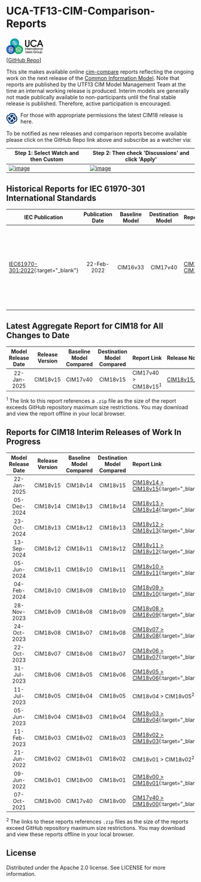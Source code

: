 # UCA-TF13-CIM-Comparison-Reports
![image](readme-icons/image-header-1.png)  
\[[GitHub Repo](https://github.com/cimug-org/UCA-TF13-CIM-Comparison-Reports)\]

This site makes available online [cim-compare](https://cim-compare.ucaiug.io/) reports reflecting the ongoing work on the next release of the [Common Information Model](https://en.wikipedia.org/wiki/Common_Information_Model_(electricity)). Note that reports are published by the UTF13 CIM Model Management Team at the time an internal working release is produced. Interim models are generally not made publically available to non-participants until the final stable release is published. Therefore, active participation is encouraged.

<a href="[http://iectc57.ucaiug.org/WG13/Shared%20Documents/61970%20Work%20in%20progress;%20models,%20documents%20and%20issues/CIM18/Canonical%20Models/CIM_Grid18v15_Enterprise14v00_Market04v14.zip](https://ucatf.org/tf13/?wpcp_link=JTdCJTIyc291cmNlJTIyJTNBJTIyOWJlMTgxMjhiYjZiZjA1NzZiZWU0ZDY1ZjllN2Q2OGQlMjIlMkMlMjJhY2NvdW50X2lkJTIyJTNBJTIyMTg2MDYxNzEwNTYlMjIlMkMlMjJsYXN0Rm9sZGVyJTIyJTNBJTIyMzA5MjMxOTk4Mjk4JTIyJTJDJTIyZm9sZGVyUGF0aCUyMiUzQSUyMld5SXpNVFkyTVRjMk9UZ3dOamdpTENJek1EZzFNVGd6TURJek9EWWlMQ0l6TURnMk1EWTVNRGczTkRJaUxDSXpNRGcyTURrNU1UTXpOakFpTENJek1Ea3lNekU1T1RneU9UZ2lYUSUzRCUzRCUyMiUyQyUyMmZvY3VzX2lkJTIyJTNBJTIyMTc4ODI4NzY5Njc4OCUyMiU3RA%3D%3D)" style="display: inline-flex; align-items: center; text-decoration: none;">
    <img src="readme-icons/earose.png" alt="Latest CIM18 release" width="30" height="30" style="margin-right: 8px;"/> 
    <span>For those with appropriate permissions the latest CIM18 release is here.</span>
</a>
<br/>

To be notified as new releases and comparison reports become available please click on the GitHub Repo link above and subscribe as a watcher via:

Step 1: Select Watch and then Custom | Step 2: Then check 'Discussions' and click 'Apply'
---------|---------
[![image](https://github.com/user-attachments/assets/d5f0958b-80b5-48c8-b125-50b4ae3281a8)](https://github.com/user-attachments/assets/d5f0958b-80b5-48c8-b125-50b4ae3281a8) | [![image](https://github.com/user-attachments/assets/75ec4f2d-d11d-4d73-a66e-9b5d59203d03)](https://github.com/user-attachments/assets/75ec4f2d-d11d-4d73-a66e-9b5d59203d03)

## Historical Reports for IEC 61970-301 International Standards

 IEC Publication | Publication Date | Baseline Model | Destination Model | Report Link | Comments
-----------------|:----------------:|:--------------:|:-----------------:|:------------|:----------------- 
[IEC61970-301:2022](https://webstore.iec.ch/en/publication/74467){:target="_blank"} | 22-Feb-2022 | CIM16v33 | CIM17v40 | [CIM16v33c > CIM17v40](https://utf13-reports.ucaiug.io/16v33c-17v40/comparison-report.html){:target="_blank"} | Comparison report of the UML differences between Ed 6.0 (i.e. CIM16v33) and Ed 7.1 (i.e. CIM17v40) of IEC 61970-301.

## Latest Aggregate Report for CIM18 for All Changes to Date

 Model Release Date | Release Version | Baseline Model Compared| Destination Model Compared | Report Link | Release Notes
:------------------:|:---------------:|:----------------------:|:--------------------------:|:----------- |:-------------
22-Jan-2025 | CIM18v15 | CIM17v40 | CIM18v15 | CIM17v40 > CIM18v15<sup>1</sup> | [CIM18v15_ReleaseNotes.pdf](https://utf13-reports.ucaiug.io/17v40-18v15/CIM18v15_ReleaseNotes.pdf){:target="_blank"}

<sup>1</sup> The link to this report references a `.zip` file as the size of the report exceeds GitHub repository maximum size restrictions. You may download and view the report offline in your local browser.

## Reports for CIM18 Interim Releases of Work In Progress

 Model Release Date | Release Version | Baseline Model Compared| Destination Model Compared | Report Link | Release Notes
:------------------:|:---------------:|:----------------------:|:--------------------------:|:----------- |:-------------
22-Jan-2025 | CIM18v15 | CIM18v14 | CIM18v15 | [CIM18v14 > CIM18v15](https://utf13-reports.ucaiug.io/18v14-18v15/comparison-report.html){:target="_blank"} | [CIM18v15_ReleaseNotes.pdf](https://utf13-reports.ucaiug.io/18v14-18v15/CIM18v15_ReleaseNotes.pdf){:target="_blank"}
05-Dec-2024 | CIM18v14 | CIM18v13 | CIM18v14 | [CIM18v13 > CIM18v14](https://utf13-reports.ucaiug.io/18v13-18v14/comparison-report.html){:target="_blank"} | [CIM18v14_ReleaseNotes.pdf](https://utf13-reports.ucaiug.io/18v13-18v14/CIM18v14_ReleaseNotes.pdf){:target="_blank"}
23-Oct-2024 | CIM18v13 | CIM18v12 | CIM18v13 | [CIM18v12 > CIM18v13](https://utf13-reports.ucaiug.io/18v12-18v13/comparison-report.html){:target="_blank"} | CIM18v13_ReleaseNotes.pdf
13-Sep-2024 | CIM18v12 | CIM18v11 | CIM18v12 | [CIM18v11 > CIM18v12](https://utf13-reports.ucaiug.io/18v11-18v12/comparison-report.html){:target="_blank"} | [CIM18v12_ReleaseNotes.pdf](https://utf13-reports.ucaiug.io/18v11-18v12/CIM18v12_ReleaseNotes.pdf){:target="_blank"}
05-Jun-2024 | CIM18v11 | CIM18v10 | CIM18v11 | [CIM18v10 > CIM18v11](https://utf13-reports.ucaiug.io/18v10-18v11/comparison-report.html){:target="_blank"} | [CIM18v11_ReleaseNotes.pdf](https://utf13-reports.ucaiug.io/18v10-18v11/CIM18v11_ReleaseNotes.pdf){:target="_blank"}
04-Feb-2024 | CIM18v10 | CIM18v09 | CIM18v10 | [CIM18v09 > CIM18v10](https://utf13-reports.ucaiug.io/18v09-18v10/comparison-report.html){:target="_blank"} | [CIM18v10ReleaseNotes.pdf](https://utf13-reports.ucaiug.io/18v09-18v10/CIM18v10_ReleaseNotes.pdf){:target="_blank"}
28-Nov-2023 | CIM18v09 | CIM18v08 | CIM18v09 | [CIM18v08 > CIM18v09](https://utf13-reports.ucaiug.io/18v08-18v09/comparison-report.html){:target="_blank"} | [CIM18v09_ReleaseNotes.pdf](https://utf13-reports.ucaiug.io/18v08-18v09/CIM18v09_ReleaseNotes.pdf){:target="_blank"}
24-Oct-2023 | CIM18v08 | CIM18v07 | CIM18v08 | [CIM18v07 > CIM18v08](https://utf13-reports.ucaiug.io/18v07-18v08/comparison-report.html){:target="_blank"} | [CIM18v08ReleaseNotes.pdf](https://utf13-reports.ucaiug.io/18v07-18v08/CIM18v08_ReleaseNotes.pdf){:target="_blank"}
22-Oct-2023 | CIM18v07 | CIM18v06 | CIM18v07 | [CIM18v06 > CIM18v07](https://utf13-reports.ucaiug.io/18v06-18v07/comparison-report.html){:target="_blank"} | [CIM18v07ReleaseNotes.pdf](https://utf13-reports.ucaiug.io/18v06-18v07/CIM18v07_ReleaseNotes.pdf){:target="_blank"}
31-Jul-2023 | CIM18v06 | CIM18v05| CIM18v06 | [CIM18v05 > CIM18v06](https://utf13-reports.ucaiug.io/18v05-18v06/comparison-report.html){:target="_blank"} | [CIM18v06ReleaseNotes.pdf](https://utf13-reports.ucaiug.io/18v05-18v06/CIM18v06_ReleaseNotes.pdf){:target="_blank"}
11-Jul-2023 | CIM18v05 | CIM18v04 | CIM18v05 | CIM18v04 > CIM18v05<sup>2</sup> | [CIM18v05ReleaseNotes.pdf](https://utf13-reports.ucaiug.io/18v04-18v05/CIM18v05_ReleaseNotes.pdf){:target="_blank"}
05-Jun-2023 | CIM18v04 | CIM18v03 | CIM18v04 | [CIM18v03 > CIM18v04](https://utf13-reports.ucaiug.io/18v03-18v04/comparison-report.html){:target="_blank"} | [CIM18v04_ReleaseNotes.pdf](https://utf13-reports.ucaiug.io/18v03-18v04/CIM18v04_ReleaseNotes.pdf){:target="_blank"}
11-Feb-2023 | CIM18v03 | CIM18v02 | CIM18v03 | [CIM18v02 > CIM18v03](https://utf13-reports.ucaiug.io/18v02-18v03/comparison-report.html){:target="_blank"} | [CIM18v03_ReleaseNotes.pdf](https://utf13-reports.ucaiug.io/18v02-18v03/CIM18v03_ReleaseNotes.pdf){:target="_blank"}
21-Jun-2022 | CIM18v02 | CIM18v01 | CIM18v02 | CIM18v01 > CIM18v02<sup>2</sup> | [CIM18v02_ReleaseNotes.pdf](https://utf13-reports.ucaiug.io/18v01-18v02/CIM18v02_ReleaseNotes.pdf){:target="_blank"}
09-Jun-2022 | CIM18v01 | CIM18v00 | CIM18v01 | [CIM18v00 > CIM18v01](https://utf13-reports.ucaiug.io/18v00-18v01/comparison-report.html){:target="_blank"} | [CIM18v01_ReleaseNotes.pdf](https://utf13-reports.ucaiug.io/18v00-18v01/CIM18v01_ReleaseNotes.pdf){:target="_blank"}
07-Oct-2021 | CIM18v00 | CIM17v40 | CIM18v00 | [CIM17v40 > CIM18v00](https://utf13-reports.ucaiug.io/17v40-18v00/comparison-report.html){:target="_blank"} | [CIM18v00_ReleaseNotes.pdf](https://utf13-reports.ucaiug.io/17v40-18v00/CIM18v00_ReleaseNotes.pdf){:target="_blank"}

<sup>2</sup> The links to these reports references `.zip` files as the size of the reports exceed GitHub repository maximum size restrictions. You may download and view these reports offline in your local browser.

## License
Distributed under the Apache 2.0 license. See LICENSE for more information.
